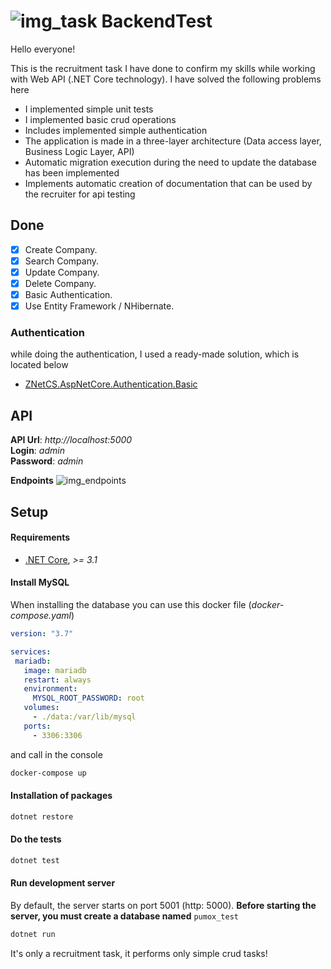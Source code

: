 # ![img_task](https://i.imgur.com/yYs8S9A.png) **BackendTest**
Hello everyone!

This is the recruitment task I have done to confirm my skills while working with Web API (.NET Core technology).
I have solved the following problems here

- I implemented simple unit tests
- I implemented basic crud operations
- Includes implemented simple authentication
- The application is made in a three-layer architecture (Data access layer, Business Logic Layer, API)
- Automatic migration execution during the need to update the database has been implemented
- Implements automatic creation of documentation that can be used by the recruiter for api testing

## Done
- [x] Create Company.
- [x] Search Company.
- [x] Update Company.
- [x] Delete Company.
- [x] Basic Authentication.
- [x] Use Entity Framework / NHibernate.

### Authentication
while doing the authentication, I used a ready-made solution, which is located below
- [ZNetCS.AspNetCore.Authentication.Basic](https://github.com/msmolka/ZNetCS.AspNetCore.Authentication.Basic)

## API
**API Url**: *http://localhost:5000*  
**Login**: *admin*  
**Password**: *admin*

**Endpoints**
![img_endpoints](https://imgur.com/5vscbbr.png)


## Setup
#### Requirements
- [.NET Core](https://dotnet.microsoft.com/download), *>= 3.1*

#### Install MySQL
When installing the database you can use this docker file (_docker-compose.yaml_)
 ```yaml
version: "3.7"

services:
  mariadb:
    image: mariadb
    restart: always
    environment:
      MYSQL_ROOT_PASSWORD: root
    volumes:
      - ./data:/var/lib/mysql
    ports:
      - 3306:3306
```
and call in the console 
````bash
docker-compose up
````

#### Installation of packages 
```bash
dotnet restore
```
#### Do the tests
```bash
dotnet test
```

#### Run development server
By default, the server starts on port 5001 (http: 5000). **Before starting the server, you must create a database named** `pumox_test`

```bash
dotnet run
```

It's only a recruitment task, it performs only simple crud tasks!
